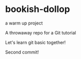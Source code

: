 # bookish-dollop
a warm up project

A throwaway repo for a Git tutorial

Let's learn git basic together!

Second commit!